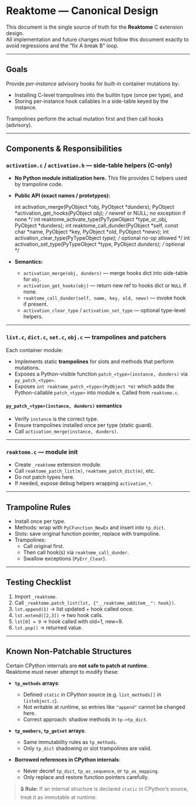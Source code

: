 # Reaktome — Canonical Design

This document is the single source of truth for the **Reaktome** C extension design.  
All implementation and future changes must follow this document exactly to avoid regressions and the "fix A break B" loop.

---

## Goals

Provide *per-instance* advisory hooks for built-in container mutations by:
- Installing C-level trampolines into the builtin type (once per type), and
- Storing per-instance hook callables in a side-table keyed by the instance.

Trampolines perform the actual mutation first and then call hooks (advisory).

---

## Components & Responsibilities

### `activation.c` / `activation.h` — side-table helpers (C-only)
- **No Python module initialization here.** This file provides C helpers used by trampoline code.
- **Public API (exact names / prototypes):**

    int activation_merge(PyObject *obj, PyObject *dunders);
    PyObject *activation_get_hooks(PyObject *obj); /* newref or NULL; no exception if none */
    int reaktome_activate_type(PyTypeObject *type_or_obj, PyObject *dunders);
    int reaktome_call_dunder(PyObject *self,
                             const char *name,
                             PyObject *key,
                             PyObject *old,
                             PyObject *newv);
    int activation_clear_type(PyTypeObject *type);   /* optional no-op allowed */
    int activation_set_type(PyTypeObject *type, PyObject *dunders); /* optional */

- **Semantics:**
  - `activation_merge(obj, dunders)` — merge hooks dict into side-table for `obj`.  
  - `activation_get_hooks(obj)` — return new ref to hooks dict or `NULL` if none.  
  - `reaktome_call_dunder(self, name, key, old, newv)` — invoke hook if present.  
  - `activation_clear_type` / `activation_set_type` — optional type-level helpers.

---

### `list.c`, `dict.c`, `set.c`, `obj.c` — trampolines and patchers
Each container module:
- Implements static **trampolines** for slots and methods that perform mutations.
- Exposes a Python-visible function `patch_<type>(instance, dunders)` via `py_patch_<type>`.
- Exposes `int reaktome_patch_<type>(PyObject *m)` which adds the Python-callable `patch_<type>` into module `m`. Called from `reaktome.c`.

#### `py_patch_<type>(instance, dunders)` semantics
- Verify `instance` is the correct type.  
- Ensure trampolines installed once per type (static guard).  
- Call `activation_merge(instance, dunders)`.

---

### `reaktome.c` — module init
- Create `_reaktome` extension module.  
- Call `reaktome_patch_list(m)`, `reaktome_patch_dict(m)`, etc.  
- Do not patch types here.  
- If needed, expose debug helpers wrapping `activation_*`.

---

## Trampoline Rules
- Install once per type.  
- Methods: wrap with `PyCFunction_NewEx` and insert into `tp_dict`.  
- Slots: save original function pointer, replace with trampoline.  
- Trampolines:
  - Call original first.  
  - Then call hook(s) via `reaktome_call_dunder`.  
  - Swallow exceptions (`PyErr_Clear`).  

---

## Testing Checklist
1. Import `_reaktome`.  
2. Call `_reaktome.patch_list(lst, {"__reaktome_additem__": hook})`.  
3. `lst.append(1)` → list updated + hook called once.  
4. `lst.extend([2,3])` → two hook calls.  
5. `lst[0] = 9` → hook called with old=1, new=9.  
6. `lst.pop()` → returned value.  

---

## Known Non-Patchable Structures

Certain CPython internals are **not safe to patch at runtime**.  
Reaktome must never attempt to modify these:

- **`tp_methods` arrays**:  
  - Defined `static` in CPython source (e.g. `list_methods[]` in `listobject.c`).  
  - Not writable at runtime, so entries like `"append"` cannot be changed here.  
  - Correct approach: shadow methods in `tp->tp_dict`.

- **`tp_members`, `tp_getset` arrays**:  
  - Same immutability rules as `tp_methods`.  
  - Only `tp_dict` shadowing or slot trampolines are valid.

- **Borrowed references in CPython internals**:  
  - Never decref `tp_dict`, `tp_as_sequence`, or `tp_as_mapping`.  
  - Only replace and restore function pointers carefully.

> 🔒 **Rule:** If an internal structure is declared `static` in CPython’s source, treat it as immutable at runtime.  
